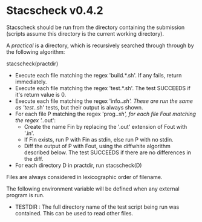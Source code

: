 Stacscheck v0.4.2
================

Stacscheck should be run from the directory containing the submission (scripts assume this directory is the current working directory).


A _practical_ is a directory, which is recursively searched through through by the following algorithm:


stacscheck(practdir)

* Execute each file matching the regex 'build.*\.sh'. If any fails, return immediately.
* Execute each file matching the regex 'test.*\.sh'. The test SUCCEEDS if it's return value is 0.
* Execute each file matching the regex 'info.*\.sh'. These are run the same as 'test.*\.sh' tests, but their output is always shown.
* For each file P matching the regex 'prog.*\.sh', for each file Fout matching the regex '.*\.out':
  * Create the name Fin by replacing the '.out' extension of Fout with '.in'.
  * If Fin exists, run P with Fin as stdin, else run P with no stdin.
  * Diff the output of P with Fout, using the diffwhite algorithm described below. The test SUCCEEDS if there are no differences in the diff.
* For each directory D in practdir, run stacscheck(D)

Files are always considered in lexicographic order of filename.

The following environment variable will be defined when any external program is run.

* TESTDIR : The full directory name of the test script being run was contained. This can be used to read other files.

